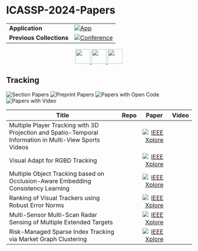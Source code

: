 # ICASSP-2024-Papers

<table>
    <tr>
        <td><strong>Application</strong></td>
        <td>
            <a href="https://huggingface.co/spaces/DmitryRyumin/NewEraAI-Papers" style="float:left;">
                <img src="https://img.shields.io/badge/🤗-NewEraAI--Papers-FFD21F.svg" alt="App" />
            </a>
        </td>
    </tr>
    <tr>
        <td><strong>Previous Collections</strong></td>
        <td>
            <a href="https://github.com/DmitryRyumin/ICASSP-2023-24-Papers/blob/main/README_2023.md">
                <img src="http://img.shields.io/badge/ICASSP-2023-0073AE.svg" alt="Conference">
            </a>
        </td>
    </tr>
</table>

<div align="center">
    <a href="https://github.com/DmitryRyumin/ICASSP-2023-24-Papers/blob/main/sections/2024/main/SAM-L2.md">
        <img src="https://cdn.jsdelivr.net/gh/DmitryRyumin/NewEraAI-Papers@main/images/left.svg" width="40" alt="" />
    </a>
    <a href="https://github.com/DmitryRyumin/ICASSP-2023-24-Papers/">
        <img src="https://cdn.jsdelivr.net/gh/DmitryRyumin/NewEraAI-Papers@main/images/home.svg" width="40" alt="" />
    </a>
    <a href="https://github.com/DmitryRyumin/ICASSP-2023-24-Papers/blob/main/sections/2024/main/GC-L2.md">
        <img src="https://cdn.jsdelivr.net/gh/DmitryRyumin/NewEraAI-Papers@main/images/right.svg" width="40" alt="" />
    </a>
</div>

## Tracking

![Section Papers](https://img.shields.io/badge/Section%20Papers-soon-42BA16) ![Preprint Papers](https://img.shields.io/badge/Preprint%20Papers-soon-b31b1b) ![Papers with Open Code](https://img.shields.io/badge/Papers%20with%20Open%20Code-soon-1D7FBF) ![Papers with Video](https://img.shields.io/badge/Papers%20with%20Video-soon-FF0000)

| **Title** | **Repo** | **Paper** | **Video** |
|-----------|:--------:|:---------:|:---------:|
| Multiple Player Tracking with 3D Projection and Spatio-Temporal Information in Multi-View Sports Videos |  | [![IEEE Xplore](https://img.shields.io/badge/IEEE-10448138-E4A42C.svg)](https://ieeexplore.ieee.org/document/10448138) |  |
| Visual Adapt for RGBD Tracking |  | [![IEEE Xplore](https://img.shields.io/badge/IEEE-10447728-E4A42C.svg)](https://ieeexplore.ieee.org/document/10447728) |  |
| Multiple Object Tracking based on Occlusion-Aware Embedding Consistency Learning |  | [![IEEE Xplore](https://img.shields.io/badge/IEEE-10446647-E4A42C.svg)](https://ieeexplore.ieee.org/document/10446647) |  |
| Ranking of Visual Trackers using Robust Error Norms |  | [![IEEE Xplore](https://img.shields.io/badge/IEEE-10446305-E4A42C.svg)](https://ieeexplore.ieee.org/document/10446305) |  |
| Multi-Sensor Multi-Scan Radar Sensing of Multiple Extended Targets |  | [![IEEE Xplore](https://img.shields.io/badge/IEEE-10446853-E4A42C.svg)](https://ieeexplore.ieee.org/document/10446853) |  |
| Risk-Managed Sparse Index Tracking via Market Graph Clustering |  | [![IEEE Xplore](https://img.shields.io/badge/IEEE-10447211-E4A42C.svg)](https://ieeexplore.ieee.org/document/10447211) |  |
